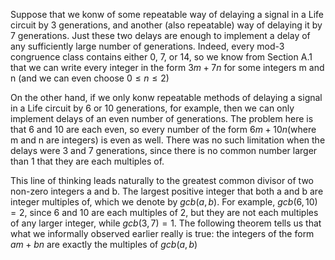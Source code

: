 Suppose that we konw of some repeatable way of delaying a signal in a Life circuit by 3 generations, and another (also repeatable) way of delaying it by 7 generations. Just these two delays are enough to implement a delay of any sufficiently large number of generations. Indeed, every mod-3 congruence class contains either 0, 7, or 14, so we know from Section A.1 that we can write every integer in the form $3m+7n$ for some integers m and n (and we can even choose $0 \le n \le 2$)

On the other hand, if we only konw repeatable methods of delaying a signal in a Life circuit by 6 or 10 generations, for example, then we can only implement delays of an even number of generations. The problem here is that 6 and 10 are each even, so every number of the form $6m+10n$(where m and n are integers) is even as well. There was no such limitation when the delays were 3 and 7 generations, since there is no common number larger than 1 that they are each multiples of.

This line of thinking leads naturally to the greatest common divisor of two non-zero integers a and b. The largest positive integer that both a and b are integer multiples of, which we denote by $gcb(a,b)$. For example, $gcb(6,10) = 2$, since 6 and 10 are each multiples of 2, but they are not each multiples of any larger integer, while $gcb(3,7) = 1$. The following theorem tells us that what we informally observed earlier really is true: the integers of the form $am+bn$ are exactly the multiples of $gcb(a,b)$


